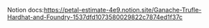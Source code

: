 Notion docs:https://petal-estimate-4e9.notion.site/Ganache-Trufle-Hardhat-and-Foundry-1537dfd1073580029822c7874ed1f37c
